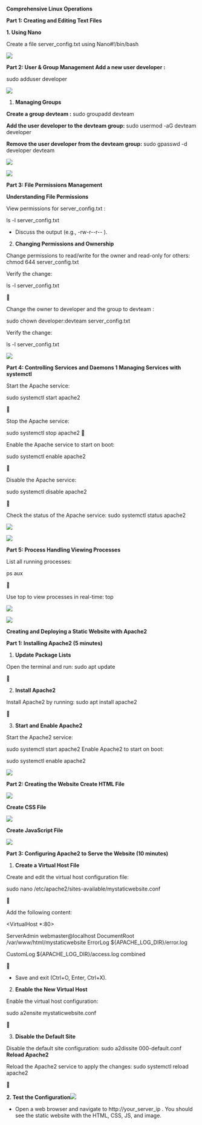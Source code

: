 ﻿**Comprehensive Linux Operations**

**Part 1: Creating and Editing Text Files**

**1. Using Nano**

Create a file  server\_config.txt using Nano#!/bin/bash

![](Aspose.Words.753ad5a9-c8dc-4d56-bf21-dec4a27b8acd.001.png)

**Part 2: User & Group Management Add a new user  developer :**

sudo adduser developer

![](Aspose.Words.753ad5a9-c8dc-4d56-bf21-dec4a27b8acd.002.png)

1. **Managing Groups**

**Create a group  devteam :** sudo groupadd devteam

**Add the user  developer to the  devteam group:** sudo usermod -aG devteam developer

**Remove the user  developer from the  devteam group:** sudo gpasswd -d developer devteam

![](Aspose.Words.753ad5a9-c8dc-4d56-bf21-dec4a27b8acd.003.png)

![](Aspose.Words.753ad5a9-c8dc-4d56-bf21-dec4a27b8acd.004.png)

**Part 3: File Permissions Management**

**Understanding File Permissions**

View permissions for  server\_config.txt :

ls -l server\_config.txt

- Discuss the output (e.g.,  -rw-r--r-- ).
2. **Changing Permissions and Ownership**

Change permissions to read/write for the owner and read-only for others: chmod 644 server\_config.txt

Verify the change:

ls -l server\_config.txt

￿

Change the owner to  developer and the group to  devteam :

sudo chown developer:devteam server\_config.txt

Verify the change:

ls -l server\_config.txt

![](Aspose.Words.753ad5a9-c8dc-4d56-bf21-dec4a27b8acd.005.png)

**Part 4: Controlling Services and Daemons 1  Managing Services with systemctl**

Start the Apache service:

sudo systemctl start apache2

￿

Stop the Apache service:

sudo systemctl stop apache2 ￿

Enable the Apache service to start on boot:

sudo systemctl enable apache2

￿

Disable the Apache service:

sudo systemctl disable apache2

￿

Check the status of the Apache service: sudo systemctl status apache2

![](Aspose.Words.753ad5a9-c8dc-4d56-bf21-dec4a27b8acd.006.png)


![](Aspose.Words.753ad5a9-c8dc-4d56-bf21-dec4a27b8acd.007.png)

**Part 5: Process Handling Viewing Processes**

List all running processes:

ps aux

￿

Use  top to view processes in real-time: top

![](Aspose.Words.753ad5a9-c8dc-4d56-bf21-dec4a27b8acd.008.png)

![](Aspose.Words.753ad5a9-c8dc-4d56-bf21-dec4a27b8acd.009.png)

**Creating and Deploying a Static Website with Apache2**

**Part 1: Installing Apache2 (5 minutes)**

1. **Update Package Lists**

Open the terminal and run: sudo apt update

￿

2. **Install Apache2**

Install Apache2 by running: sudo apt install apache2

￿

3. **Start and Enable Apache2**

Start the Apache2 service:

sudo systemctl start apache2 Enable Apache2 to start on boot:

sudo systemctl enable apache2

![](Aspose.Words.753ad5a9-c8dc-4d56-bf21-dec4a27b8acd.010.png)

**Part 2: Creating the Website Create HTML File**

![](Aspose.Words.753ad5a9-c8dc-4d56-bf21-dec4a27b8acd.011.png)

**Create CSS File**

![](Aspose.Words.753ad5a9-c8dc-4d56-bf21-dec4a27b8acd.012.png)

**Create JavaScript File**

![](Aspose.Words.753ad5a9-c8dc-4d56-bf21-dec4a27b8acd.013.png)

**Part 3: Configuring Apache2 to Serve the Website (10 minutes)**

1. **Create a Virtual Host File**

Create and edit the virtual host configuration file:

sudo nano /etc/apache2/sites-available/mystaticwebsite.conf

￿

Add the following content:

<VirtualHost \*:80>

ServerAdmin webmaster@localhost DocumentRoot /var/www/html/mystaticwebsite ErrorLog ${APACHE\_LOG\_DIR}/error.log

CustomLog ${APACHE\_LOG\_DIR}/access.log combined

</VirtualHost>

￿

- Save and exit (Ctrl+O, Enter, Ctrl+X).
2. **Enable the New Virtual Host**

Enable the virtual host configuration:

sudo a2ensite mystaticwebsite.conf

￿

3. **Disable the Default Site**

Disable the default site configuration: sudo a2dissite 000-default.conf **Reload Apache2**

Reload the Apache2 service to apply the changes: sudo systemctl reload apache2

￿

**2. Test the Configuration![](Aspose.Words.753ad5a9-c8dc-4d56-bf21-dec4a27b8acd.014.png)**

- Open a web browser and navigate to  http://your\_server\_ip . You should see the static website with the HTML, CSS, JS, and image.
